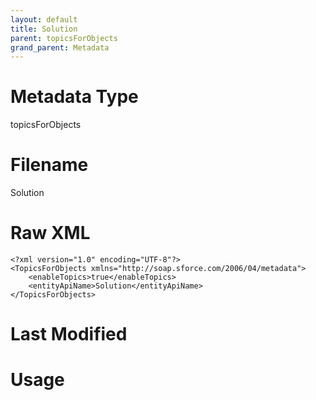 ```yaml
---
layout: default
title: Solution
parent: topicsForObjects
grand_parent: Metadata
---
```

# Metadata Type
topicsForObjects


# Filename 
Solution


# Raw XML
```
<?xml version="1.0" encoding="UTF-8"?>
<TopicsForObjects xmlns="http://soap.sforce.com/2006/04/metadata">
    <enableTopics>true</enableTopics>
    <entityApiName>Solution</entityApiName>
</TopicsForObjects>
```


# Last Modified


# Usage
